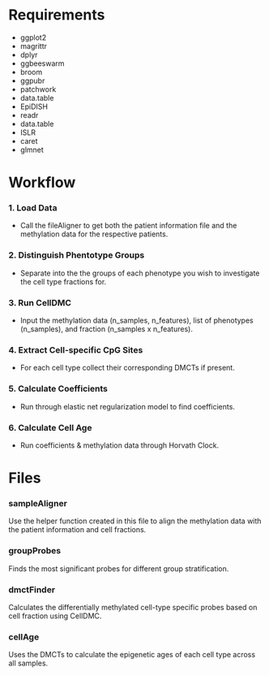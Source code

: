 # Requirements
- ggplot2
- magrittr
- dplyr
- ggbeeswarm
- broom
- ggpubr
- patchwork
- data.table
- EpiDISH
- readr
- data.table
- ISLR
- caret
- glmnet

# Workflow

### 1. Load Data
- Call the fileAligner to get both the patient information file and the methylation data for the respective patients.

### 2. Distinguish Phentotype Groups
- Separate into the the groups of each phenotype you wish to investigate the cell type fractions for.

### 3. Run CellDMC
- Input the methylation data (n_samples, n_features), list of phenotypes (n_samples), and fraction (n_samples x n_features).

### 4. Extract Cell-specific CpG Sites
- For each cell type collect their corresponding DMCTs if present.

### 5. Calculate Coefficients
- Run through elastic net regularization model to find coefficients.

### 6. Calculate Cell Age
- Run coefficients & methylation data through Horvath Clock.

# Files

### sampleAligner
Use the helper function created in this file to align the methylation data with the patient information and cell fractions.

### groupProbes
Finds the most significant probes for different group stratification.

### dmctFinder
Calculates the differentially methylated cell-type specific probes based on cell fraction using CellDMC.

### cellAge
Uses the DMCTs to calculate the epigenetic ages of each cell type across all samples.